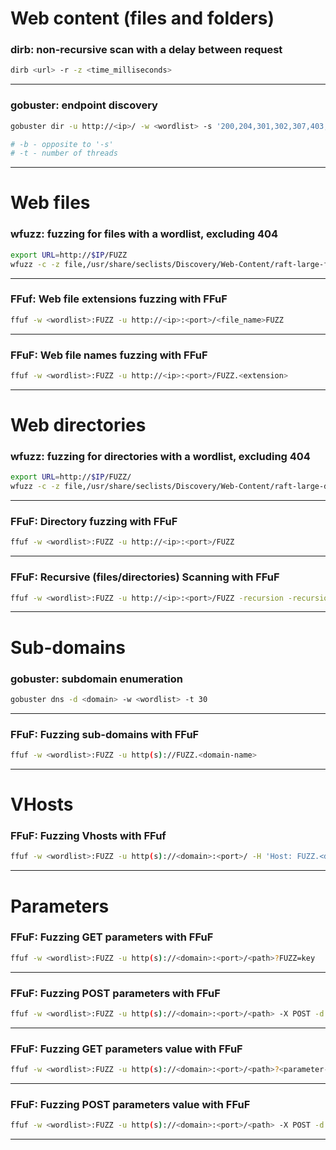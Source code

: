 # Web content (files and folders)

### dirb: non-recursive scan with a delay between request
```bash
dirb <url> -r -z <time_milliseconds>
```
---

### gobuster: endpoint discovery
```bash
gobuster dir -u http://<ip>/ -w <wordlist> -s '200,204,301,302,307,403,500' -e

# -b - opposite to '-s'
# -t - number of threads
```
---

# Web files

### wfuzz: fuzzing for files with a wordlist, excluding 404
```bash
export URL=http://$IP/FUZZ 
wfuzz -c -z file,/usr/share/seclists/Discovery/Web-Content/raft-large-files.txt --hc 404 "$URL"
```
---

### FFuf: Web file extensions fuzzing with FFuF
```bash
ffuf -w <wordlist>:FUZZ -u http://<ip>:<port>/<file_name>FUZZ
```
---

### FFuF: Web file names fuzzing with FFuF
```bash
ffuf -w <wordlist>:FUZZ -u http://<ip>:<port>/FUZZ.<extension>
```
---

# Web directories

### wfuzz: fuzzing for directories with a wordlist, excluding 404
```bash
export URL=http://$IP/FUZZ/
wfuzz -c -z file,/usr/share/seclists/Discovery/Web-Content/raft-large-directories.txt --hc 404 "$URL"
```
---

### FFuF: Directory fuzzing with FFuF
```bash
ffuf -w <wordlist>:FUZZ -u http://<ip>:<port>/FUZZ
```
---

### FFuF: Recursive (files/directories) Scanning with FFuF
```bash
ffuf -w <wordlist>:FUZZ -u http://<ip>:<port>/FUZZ -recursion -recursion-depth 1 -e <file-extension> -v
```
---

# Sub-domains

### gobuster: subdomain enumeration
```bash
gobuster dns -d <domain> -w <wordlist> -t 30
```
---

### FFuF: Fuzzing sub-domains with FFuF
```bash
ffuf -w <wordlist>:FUZZ -u http(s)://FUZZ.<domain-name>
```
---

# VHosts

### FFuF: Fuzzing Vhosts with FFuf
```bash
ffuf -w <wordlist>:FUZZ -u http(s)://<domain>:<port>/ -H 'Host: FUZZ.<domain>'
```
---

# Parameters

### FFuF: Fuzzing GET parameters with FFuF
```bash
ffuf -w <wordlist>:FUZZ -u http(s)://<domain>:<port>/<path>?FUZZ=key
```
---

### FFuF: Fuzzing POST parameters with FFuF
```bash
ffuf -w <wordlist>:FUZZ -u http(s)://<domain>:<port>/<path> -X POST -d 'FUZZ=key' -H 'Content-Type: application/x-www-form-urlencoded'
```
---

### FFuF: Fuzzing GET parameters value with FFuF
```bash
ffuf -w <wordlist>:FUZZ -u http(s)://<domain>:<port>/<path>?<parameter-name>=FUZZ
```
---

### FFuF: Fuzzing POST parameters value with FFuF
```bash
ffuf -w <wordlist>:FUZZ -u http(s)://<domain>:<port>/<path> -X POST -d '<param-name>=FUZZ' -H 'Content-Type: application/x-www-form-urlencoded'
```
---

